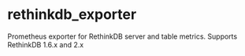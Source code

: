# rethinkdb_exporter
Prometheus exporter for RethinkDB server and table metrics. Supports RethinkDB 1.6.x and 2.x
